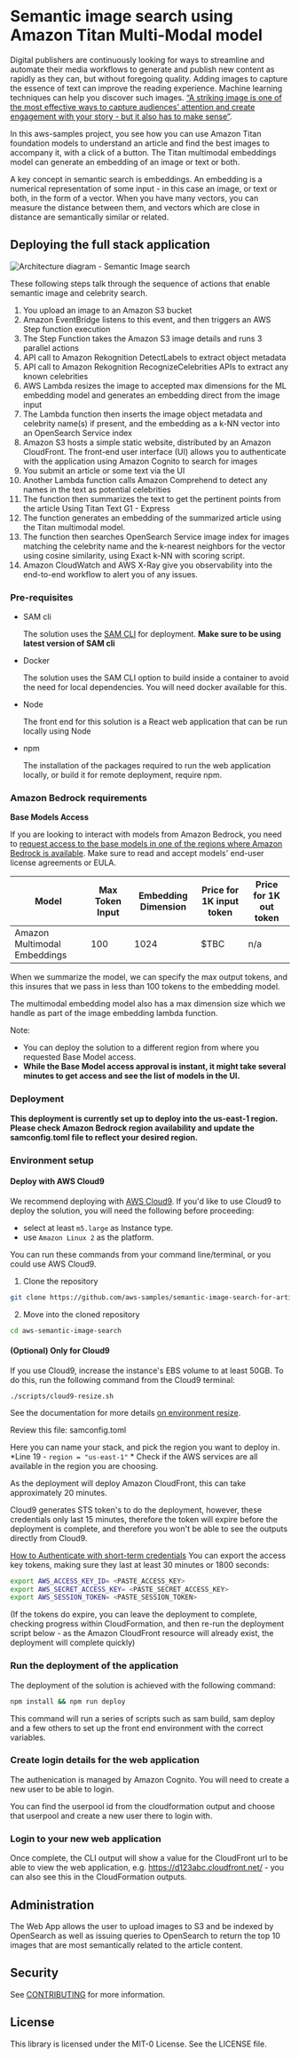 # Semantic image search using Amazon Titan Multi-Modal model

Digital publishers are continuously looking for ways to streamline and automate their media workflows to generate and publish new content as rapidly as they can, but without foregoing quality.
Adding images to capture the essence of text can improve the reading experience. Machine learning techniques can help you discover such images. [“A striking image is one of the most effective ways to capture audiences' attention and create engagement with your story - but it also has to make sense”](https://www.journalism.co.uk/news/five-rules-to-make-your-article-images-more-engaging/s2/a789231/). 

In this aws-samples project, you see how you can use Amazon Titan foundation models to understand an article and find the best images to accompany it, with a click of a button. The Titan multimodal embeddings model can generate an embedding of an image or text or both.

A key concept in semantic search is embeddings. An embedding is a numerical representation of some input - in this case an image, or text or both, in the form of a vector. When you have many vectors, you can measure the distance between them, and vectors which are close in distance are semantically similar or related.

## Deploying the full stack application

![Architecture diagram - Semantic Image search](arch-diagram-semantic-image-search.png?raw=true "Architecture diagram - Semantic Image search")

These following steps talk through the sequence of actions that enable semantic image and celebrity search.
1.	You upload an image to an Amazon S3 bucket
2.	Amazon EventBridge listens to this event, and then triggers an AWS Step function execution
3.	The Step Function takes the Amazon S3 image details and runs 3 parallel actions
1.	API call to Amazon Rekognition DetectLabels to extract object metadata
2.	API call to Amazon Rekognition RecognizeCelebrities APIs to extract any known celebrities
3.	AWS Lambda resizes the image to accepted max dimensions for the ML embedding model and generates an embedding direct from the image input
4.	The Lambda function then inserts the image object metadata and celebrity name(s) if present, and the embedding as a k-NN vector into an OpenSearch Service index
5.	Amazon S3 hosts a simple static website, distributed by an Amazon CloudFront. The front-end user interface (UI) allows you to authenticate with the application using Amazon Cognito to search for images
6.	You submit an article or some text via the UI
7.	Another Lambda function calls Amazon Comprehend to detect any names in the text as potential celebrities
8.	The function then summarizes the text to get the pertinent points from the article Using Titan Text G1 - Express
9.	The function generates an embedding of the summarized article using the Titan multimodal model.
10.	The function then searches OpenSearch Service image index for images matching the celebrity name and the k-nearest neighbors for the vector using cosine similarity, using Exact k-NN with scoring script. 
11.	Amazon CloudWatch and AWS X-Ray give you observability into the end-to-end workflow to alert you of any issues.


### Pre-requisites

- SAM cli

    The solution uses the [SAM CLI](https://docs.aws.amazon.com/serverless-application-model/latest/developerguide/install-sam-cli.html) for deployment.
    **Make sure to be using latest version of SAM cli**

- Docker

    The solution uses the SAM CLI option to build inside a container to avoid the need for local dependencies. You will need docker available for this.

- Node

    The front end for this solution is a React web application that can be run locally using Node

- npm

    The installation of the packages required to run the web application locally, or build it for remote deployment, require npm.  

### Amazon Bedrock requirements
**Base Models Access**

If you are looking to interact with models from Amazon Bedrock, you need to [request access to the base models in one of the regions where Amazon Bedrock is available](https://console.aws.amazon.com/bedrock/home?#/modelaccess). Make sure to read and accept models' end-user license agreements or EULA.

| Model | Max Token Input | Embedding Dimension | Price for 1K input token | Price for 1K out token | 
| ------------ | ------- | ----- | ---- | ----- |
| Amazon Multimodal Embeddings | 100 | 1024 | $TBC | n/a |

When we summarize the model, we can specify the max output tokens, and this insures that we pass in less than 100 tokens to the embedding model. 

The multimodal embedding model also has a max dimension size which we handle as part of the image embedding lambda function. 

Note:
- You can deploy the solution to a different region from where you requested Base Model access.
- **While the Base Model access approval is instant, it might take several minutes to get access and see the list of models in the UI.**      
    
### Deployment

**This deployment is currently set up to deploy into the us-east-1 region. Please check Amazon Bedrock region availability and update the samconfig.toml file to reflect your desired region.**

### Environment setup

#### Deploy with AWS Cloud9
We recommend deploying with [AWS Cloud9](https://aws.amazon.com/cloud9/). 
If you'd like to use Cloud9 to deploy the solution, you will need the following before proceeding:
- select at least `m5.large` as Instance type.
- use `Amazon Linux 2` as the platform.

You can run these commands from your command line/terminal, or you could use AWS Cloud9. 

1. Clone the repository

```bash
git clone https://github.com/aws-samples/semantic-image-search-for-articles.git
```

2. Move into the cloned repository
```bash
cd aws-semantic-image-search
```

#### (Optional) Only for Cloud9
If you use Cloud9, increase the instance's EBS volume to at least 50GB. 
To do this, run the following command from the Cloud9 terminal:
```
./scripts/cloud9-resize.sh
```
See the documentation for more details [on environment resize](https://docs.aws.amazon.com/cloud9/latest/user-guide/move-environment.html#move-environment-resize). 


Review this file: samconfig.toml

Here you can name your stack, and pick the region you want to deploy in. 
*Line 19 - ``` region = "us-east-1" ``` *
Check if the AWS services are all available in the region you are choosing. 

As the deployment will deploy Amazon CloudFront, this can take approximately 20 minutes. 

Cloud9 generates STS token's to do the deployment, however, these credentials only last 15 minutes, therefore the token will expire before the deployment is complete, and therefore you won't be able to see the outputs directly from Cloud9. 

[How to Authenticate with short-term credentials](https://docs.aws.amazon.com/cli/latest/userguide/cli-authentication-short-term.html)
You can export the access key tokens, making sure they last at least 30 minutes or 1800 seconds:
```bash
export AWS_ACCESS_KEY_ID= <PASTE_ACCESS_KEY>
export AWS_SECRET_ACCESS_KEY= <PASTE_SECRET_ACCESS_KEY>
export AWS_SESSION_TOKEN= <PASTE_SESSION_TOKEN>
```

(If the tokens do expire, you can leave the deployment to complete, checking progress within CloudFormation, and then re-run the deployment script below - as the Amazon CloudFront resource will already exist, the deployment will complete quickly)

### Run the deployment of the application

The deployment of the solution is achieved with the following command:

```bash
npm install && npm run deploy
```

This command will run a series of scripts such as sam build, sam deploy and a few others to set up the front end environment with the correct variables.

### Create login details for the web application
The authenication is managed by Amazon Cognito. You will need to create a new user to be able to login. 

You can find the userpool id from the cloudformation output and choose that userpool and create a new user there to login with.

### Login to your new web application

Once complete, the CLI output will show a value for the CloudFront url to be able to view the web application, e.g. https://d123abc.cloudfront.net/ - you can also see this in the CloudFormation outputs.

## Administration

The Web App allows the user to upload images to S3 and be indexed by OpenSearch as well as issuing queries to OpenSearch to return the top 10 images that are most semantically related to the article content.

## Security

See [CONTRIBUTING](CONTRIBUTING.md#security-issue-notifications) for more information.

## License

This library is licensed under the MIT-0 License. See the LICENSE file.

